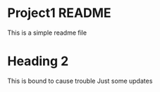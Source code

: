 # Project1 README

This is a simple readme file

# Heading 2

This is bound to cause trouble
Just some updates